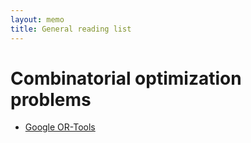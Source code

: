 ```yaml
---
layout: memo
title: General reading list
---
```


# Combinatorial optimization problems
- [Google OR-Tools](https://github.com/google/or-tools)